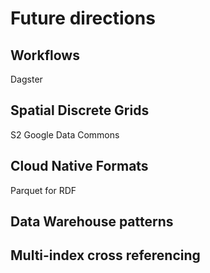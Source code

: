 # Future directions

## Workflows

Dagster


## Spatial Discrete Grids

S2
Google Data Commons

## Cloud Native Formats

Parquet for RDF

## Data Warehouse patterns


## Multi-index cross referencing


